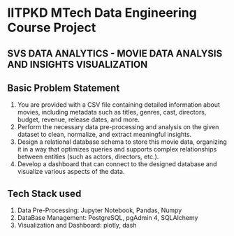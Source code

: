 # IITPKD MTech Data Engineering Course Project
## SVS DATA ANALYTICS - MOVIE DATA ANALYSIS AND INSIGHTS VISUALIZATION
## Basic Problem Statement 
1) You are provided with a CSV file containing detailed information about movies, 
including metadata such as titles, genres, cast, directors, budget, revenue, release 
dates, and more. 
2) Perform the necessary data pre-processing and analysis on the given dataset to clean, 
normalize, and extract meaningful insights. 
3) Design a relational database schema to store this movie data, organizing it in a way 
that optimizes queries and supports complex relationships between entities (such as 
actors, directors, etc.). 
4) Develop a dashboard that can connect to the designed database and visualize various 
aspects of the data.
 ## Tech Stack used
1) Data Pre-Processing: Jupyter Notebook, Pandas, Numpy 
2) DataBase Management: PostgreSQL, pgAdmin 4, SQLAlchemy 
3) Visualization and Dashboard: plotly, dash

